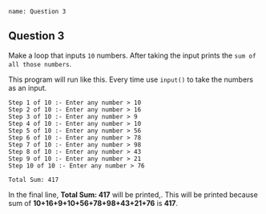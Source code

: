 ```ngMeta
name: Question 3
```

## Question 3

Make a loop that inputs `10` numbers. After taking the input prints the `sum of all those numbers`.

This program will run like this. Every time use `input()` to take the numbers as an input.

```
Step 1 of 10 :- Enter any number > 10
Step 2 of 10 :- Enter any number > 16
Step 3 of 10 :- Enter any number > 9
Step 4 of 10 :- Enter any number > 10
Step 5 of 10 :- Enter any number > 56
Step 6 of 10 :- Enter any number > 78
Step 7 of 10 :- Enter any number > 98
Step 8 of 10 :- Enter any number > 43
Step 9 of 10 :- Enter any number > 21
Step 10 of 10 :- Enter any number > 76

Total Sum: 417
```

In the final line, **Total Sum: 417** will be printed,. This will be printed because sum of **10+16+9+10+56+78+98+43+21+76** is **417**.

